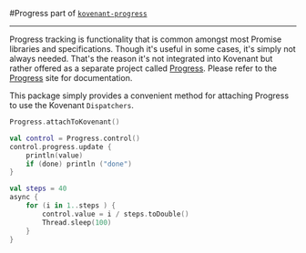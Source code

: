 #Progress
part of [`kovenant-progress`](../index.md#artifacts)

---
Progress tracking is functionality that is common amongst most Promise libraries and specifications. Though it's useful
in some cases, it's simply not always needed. That's the reason it's not integrated into Kovenant but rather offered as 
a separate project called [Progress](http://progress.komponents.nl). Please refer to the 
[Progress](http://progress.komponents.nl) site for documentation.

This package simply provides a convenient method for attaching Progress to use the Kovenant `Dispatchers`.

```kt
Progress.attachToKovenant()

val control = Progress.control()
control.progress.update {
    println(value)
    if (done) println ("done")
}

val steps = 40
async {
    for (i in 1..steps ) {
        control.value = i / steps.toDouble()
        Thread.sleep(100)
    }
}

```